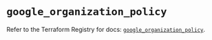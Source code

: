 # `google_organization_policy`

Refer to the Terraform Registry for docs: [`google_organization_policy`](https://registry.terraform.io/providers/hashicorp/google-beta/5.42.0/docs/resources/google_organization_policy).
